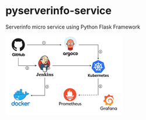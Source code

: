 # pyserverinfo-service
Serverinfo micro service using Python Flask Framework


![Architecture](images/architecture.png)